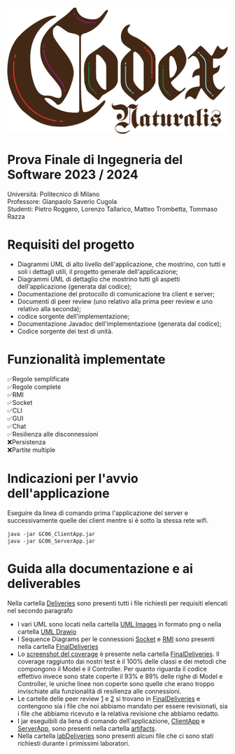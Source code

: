![Codex Naturalis Image](./src/main/resources/it/polimi/ingsw/gui/img/misc/title.png?raw=true)
# Prova Finale di Ingegneria del Software 2023 / 2024
Università: Politecnico di Milano <br>
Professore: Gianpaolo Saverio Cugola <br>
Studenti: Pietro Roggero, Lorenzo Tallarico, Matteo Trombetta, Tommaso Razza <br>
# Requisiti del progetto
- Diagrammi UML di alto livello dell'applicazione, che mostrino, con tutti e soli i dettagli utili, il progetto generale dell'applicazione;
- Diagrammi UML di dettaglio che mostrino tutti gli aspetti dell'applicazione (generata dal codice);
- Documentazione del protocollo di comunicazione tra client e server;
- Documenti di peer review (uno relativo alla prima peer review e uno relativo alla seconda);
- codice sorgente dell'implementazione;
- Documentazione Javadoc dell'implementazione (generata dal codice);
- Codice sorgente dei test di unità.
# Funzionalità implementate
✅Regole semplificate  <br>
✅Regole complete  <br>
✅RMI  <br>
✅Socket  <br>
✅CLI  <br>
✅GUI  <br>
✅Chat  <br>
✅Resilienza alle disconnessioni  <br>
❌Persistenza  <br>
❌Partite multiple  <br>
# Indicazioni per l'avvio dell'applicazione
Eseguire da linea di comando prima l'applicazione del server e successivamente quelle dei client mentre si è sotto la stessa rete wifi.
```
java -jar GC06_ClientApp.jar
java -jar GC06_ServerApp.jar
```
# Guida alla documentazione e ai deliverables
Nella cartella [Deliveries](./deliveries/) sono presenti tutti i file richiesti per requisiti elencati nel secondo paragrafo <br>
- I vari UML sono locati nella cartella [UML Images](./deliveries/FinalDeliveries/UML%Images/) in formato png o nella cartella [UML Drawio](./deliveries/FinalDeliveries/UML%Drawio/)
- I Sequence Diagrams per le connessioni [Socket](./deliveries/FinalDeliveries/ConnectionSocket.png) e [RMI](./deliveries/FinalDeliveries/ConnectionRMI.png) sono presenti nella cartella [FinalDeliveries](./deliveries/FinalDeliveries/)
- Lo [screenshot del coverage](./deliveries/FinalDeliveries/Coverage.png) è presente nella cartella [FinalDeliveries](./deliveries/FinalDeliveries/). Il coverage raggiunto dai nostri test è il 100% delle classi e dei metodi che compongono il Model e il Controller. Per quanto riguarda il codice effettivo invece sono state coperte il 93% e 89% delle righe di Model e Controller, le uniche linee non coperte sono quelle che erano troppo invischiate alla funzionalità di resilienza alle connessioni.
- Le cartelle delle peer review [1](./deliveries/FinalDeliveries/peer-review-1) e [2](./deliveries/FinalDeliveries/peer-review-2) si trovano in [FinalDeliveries](./deliveries/FinalDeliveries/) e contengono sia i file che noi abbiamo mandato per essere revisionati, sia i file che abbiamo ricevuto e la relativa revisione che abbiamo redatto.
- I jar eseguibili da liena di comando dell'applicazione, [ClientApp](./deliveries/FinalDeliveries/out/artifacts/GC06_ClientApp_jar/GC06_ClientApp.jar) e [ServerApp](./deliveries/FinalDeliveries/out/artifacts/GC06_ServerApp_jar/GC06_ServerApp.jar), sono presenti nella cartella [artifacts](./deliveries/FinalDeliveries/out/artifacts/).
- Nella cartella [labDeliveries](./deliveries/FinalDeliveries/labDeliveries/) sono presenti alcuni file che ci sono stati richiesti durante i primissimi laboratori.
